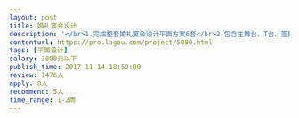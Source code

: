 ```yaml
---                
layout: post       
title: 婚礼宴会设计           
description: '</br>1.完成整套婚礼宴会设计平面方案6套</br>2.包含主舞台、T台、签到区平面效果图</br>'     
contenturl: https://pro.lagou.com/project/5080.html      
tags: [平面设计]            
salary: 3000元以下          
publish_time: 2017-11-14 18:59:00         
review: 1476人                   
apply: 8人                   
recommend: 5人                   
time_range: 1-2周              
---                 
```

